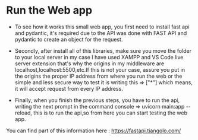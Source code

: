 # Run the Web app

* To see how it works this small web app, you first need to install fast api and pydantic, it's required due to the API was done with FAST API and pydantic to create an object for the request.

* Secondly, after install all of this libraries, make sure you move the folder to your local server in my case I have used XAMPP and VS Code live server extension that's why the origins in my middleware are localhost,localhost:5500,etc.If this is not your case, assure you put in the origins the proper IP address from where you run the web or the simple and less secure way to test it is writing this => ["*"] which means, it will accept request from every IP address.

* Finally, when you finish the previous steps, you have to run the api, writing the next prompt in the command console => uvicorn main:app --reload, this is to run the api,so from here you can start testing the web app.


You can find part of this information here : https://fastapi.tiangolo.com/

